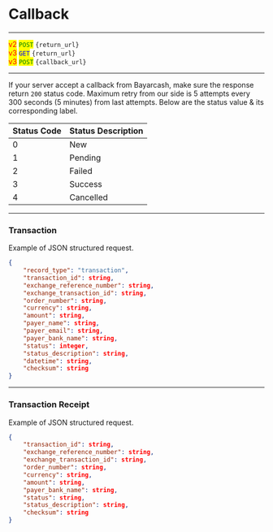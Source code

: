 # Callback

***

<mark style="color:red;">v2</mark>  <mark style="color:green;">`POST`</mark>  `{return_url}`\
<mark style="color:red;">v3</mark>  <mark style="color:blue;">`GET`</mark>  `{return_url}`\
<mark style="color:red;">v3</mark>  <mark style="color:green;">`POST`</mark>  `{callback_url}`

***



If your server accept a callback from Bayarcash, make sure the response return `200` status code. Maximum retry from our side is 5 attempts every 300 seconds (5 minutes) from last attempts. Below are the status value & its corresponding label.



| Status Code | Status Description |
| ----------- | ------------------ |
| 0           | New                |
| 1           | Pending            |
| 2           | Failed             |
| 3           | Success            |
| 4           | Cancelled          |



***

### Transaction

Example of JSON structured request.



```json
{
    "record_type": "transaction",
    "transaction_id": string,
    "exchange_reference_number": string,
    "exchange_transaction_id": string,
    "order_number": string,
    "currency": string,
    "amount": string,
    "payer_name": string,
    "payer_email": string,
    "payer_bank_name": string,
    "status": integer,
    "status_description": string,
    "datetime": string,
    "checksum": string
}
```



***

### Transaction Receipt

Example of JSON structured request.



```json
{
    "transaction_id": string,
    "exchange_reference_number": string,
    "exchange_transaction_id": string,
    "order_number": string,
    "currency": string,
    "amount": string,
    "payer_bank_name": string,
    "status": string,
    "status_description": string,
    "checksum": string
}
```

